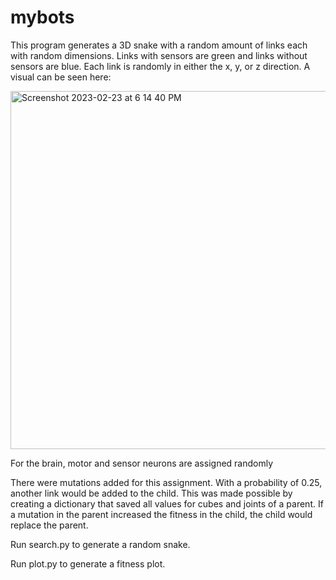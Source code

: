 # mybots

This program generates a 3D snake with a random amount of links each with random dimensions. Links with sensors are green and links without sensors are blue. Each link is randomly in either the x, y, or z direction. A visual can be seen here:

<img width="573" alt="Screenshot 2023-02-23 at 6 14 40 PM" src="https://user-images.githubusercontent.com/114442449/221060451-4109c0ea-9a85-4185-9de9-cda1e17ad9b7.png">

For the brain, motor and sensor neurons are assigned randomly

There were mutations added for this assignment. With a probability of 0.25, another link would be added to the child. This was made possible by creating a dictionary that saved all values for cubes and joints of a parent. If a mutation in the parent increased the fitness in the child, the child would replace the parent.

Run search.py to generate a random snake.

Run plot.py to generate a fitness plot.
